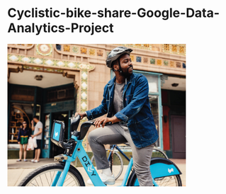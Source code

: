 # Cyclistic-bike-share-Google-Data-Analytics-Project
<img src="https://github.com/aubin560/Cyclistic-bike-share-Google-Data-Analytics-Project/blob/main/Divvy_Pricing_SingleRide_1200x960.jpg" alt="Cyclistic" style="width:80%;height:20%" >

